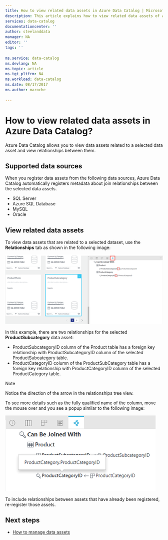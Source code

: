 ```yaml
---
title: How to view related data assets in Azure Data Catalog | Microsoft Docs
description: This article explains how to view related data assets of a selected data asset in Azure Data Catalog.
services: data-catalog
documentationcenter: ''
author: steelanddata
manager: NA
editor: ''
tags: ''

ms.service: data-catalog
ms.devlang: NA
ms.topic: article
ms.tgt_pltfrm: NA
ms.workload: data-catalog
ms.date: 08/17/2017
ms.author: maroche

---
```

# How to view related data assets in Azure Data Catalog?
Azure Data Catalog allows you to view data assets related to a selected data asset and view relationships between them. 

## Supported data sources 
When you register data assets from the following data sources, Azure Data Catalog automatically registers metadata about join relationships between the selected data assets. 

- SQL Server
- Azure SQL Database
- MySQL
- Oracle

## View related data assets
To view data assets that are related to a selected dataset, use the **Relationships** tab as shown in the following image: 

![Azure Data Catalog - View related data assets](media\data-catalog-how-to-view-related-data-assets\relationships-tab.png)

In this example, there are two relationships for the selected **ProductSubcategory** data asset: 

- ProductSubcategoryID column of the Product table has a foreign key relationship with ProductSubcategoryID column of the selected ProductSubcategory table. 
- ProductCategoryID column of the ProductSubCategory table has a foreign key relationship with ProductCategoryID column of the selected ProductCategory table.

> [!NOTE]
> Notice the direction of the arrow in the relationships tree view.  

To see more details such as the fully qualified name of the column, move the mouse over and you see a popup similar to the following image: 

![Azure Data Catalog - Relationship popup](media\data-catalog-how-to-view-related-data-assets\relationship-popup.png)

To include relationships between assets that have already been registered, re-register those assets.

## Next steps
- [How to manage data assets](data-catalog-how-to-manage.md)